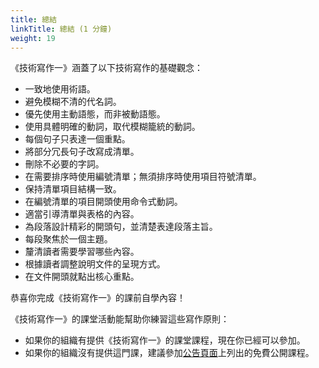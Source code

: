```yaml
---
title: 總結
linkTitle: 總結 (1 分鐘)
weight: 19
---
```


《技術寫作一》涵蓋了以下技術寫作的基礎觀念：

* 一致地使用術語。
* 避免模糊不清的代名詞。
* 優先使用主動語態，而非被動語態。
* 使用具體明確的動詞，取代模糊籠統的動詞。
* 每個句子只表達一個重點。
* 將部分冗長句子改寫成清單。
* 刪除不必要的字詞。
* 在需要排序時使用編號清單；無須排序時使用項目符號清單。
* 保持清單項目結構一致。
* 在編號清單的項目開頭使用命令式動詞。
* 適當引導清單與表格的內容。
* 為段落設計精彩的開頭句，並清楚表達段落主旨。
* 每段聚焦於一個主題。
* 釐清讀者需要學習哪些內容。
* 根據讀者調整說明文件的呈現方式。
* 在文件開頭就點出核心重點。

恭喜你完成《技術寫作一》的課前自學內容！

《技術寫作一》的課堂活動能幫助你練習這些寫作原則：

* 如果你的組織有提供《技術寫作一》的課堂課程，現在你已經可以參加。
* 如果你的組織沒有提供這門課，建議參加[公告頁面](https://developers.google.com/tech-writing/announcements)上列出的免費公開課程。
